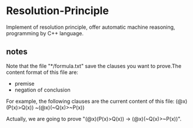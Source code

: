 # Resolution-Principle
Implement of resolution principle, offer automatic machine reasoning, programming by C++ language.

## notes
Note that the file "*/formula.txt" save the clauses you want to prove.The content format of this file are:

- premise
- negation of conclusion

For example, the following clauses are the current content of this file:
  (@x)(P(x)>Q(x))
  ~(@x)(~Q(x)>~P(x))
  
Actually, we are going to prove "(@x)(P(x)>Q(x)) -> (@x)(~Q(x)>~P(x))".
